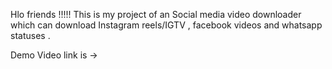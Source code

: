 Hlo friends !!!!! This is my project of an Social media video downloader which can download Instagram reels/IGTV  , facebook videos and whatsapp statuses .

Demo Video link is -> 
